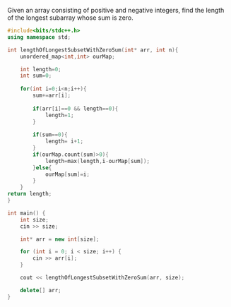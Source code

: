 Given an array consisting of positive and negative integers, find the length of the longest subarray whose sum is zero.

```cpp
#include<bits/stdc++.h>
using namespace std;

int lengthOfLongestSubsetWithZeroSum(int* arr, int n){
	unordered_map<int,int> ourMap;

    int length=0;
    int sum=0;
    
	for(int i=0;i<n;i++){
		sum+=arr[i];
        
        if(arr[i]==0 && length==0){
            length=1;
        }
         
        if(sum==0){
            length= i+1;
        }
        if(ourMap.count(sum)>0){
            length=max(length,i-ourMap[sum]);
        }else{
        	ourMap[sum]=i;
        }
	}  
return length;
}

int main() {
    int size;
    cin >> size;

    int* arr = new int[size];

    for (int i = 0; i < size; i++) {
        cin >> arr[i];
    }

    cout << lengthOfLongestSubsetWithZeroSum(arr, size);

    delete[] arr;
}
```
